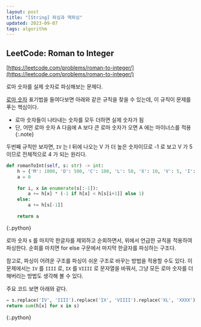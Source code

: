 ```yaml
---
layout: post
title: "[String] 파싱과 역파싱"
updated: 2023-09-07
tags: algorithm
---
```


## LeetCode: Roman to Integer

[https://leetcode.com/problems/roman-to-integer/](https://leetcode.com/problems/roman-to-integer/)

로마 숫자를 실제 숫자로 파싱해보는 문제다.

[로마 숫자](https://namu.wiki/w/%EB%A1%9C%EB%A7%88%20%EC%88%AB%EC%9E%90) 표기법을 들여다보면 아래와 같은 규칙을 찾을 수 있는데, 이 규칙이 문제를 푸는 핵심이다.

- 로마 숫자들이 나타내는 숫자를 모두 더하면 실제 숫자가 됨
- 단, 어떤 로마 숫자 A 다음에 A 보다 큰 로마 숫자가 오면 A 에는 마이너스를 적용
{:.note}

두번째 규칙만 보자면, `IV` 는 I 뒤에 나오는 V 가 더 높은 숫자이므로 -1 로 보고 V 가 5 이므로 전체적으로 4 가 되는 원리다.

```py
def romanToInt(self, s: str) -> int:
    h = {'M': 1000, 'D': 500, 'C': 100, 'L': 50, 'X': 10, 'V': 5, 'I': 1}
    a = 0
    
    for i, x in enumerate(s[:-1]):
        a += h[x] * (-1 if h[x] < h[s[i+1]] else 1)
    else:
        a += h[s[-1]]
    
    return a
```
{:.python}

로마 숫자 s 를 마지막 한글자를 제외하고 순회하면서, 위에서 언급한 규칙을 적용하여 파싱한다. 순회를 마치면 for else 구문에서 마지막 한글자를 파싱하는 구조다.

참고로, 파싱이 어려운 구조를 파싱이 쉬운 구조로 바꾸는 방법을 적용할 수도 있다. 이 문제에서는 `IV` 를 `IIII` 로, `IX` 를 `VIIII` 로 문자열을 바꿔서, 그냥 모든 로마 숫자를 더해버리는 방법도 생각해 볼 수 있다.

주요 코드 보면 아래와 같다.

```py
= s.replace('IV', 'IIII').replace('IX', 'VIIII').replace('XL', 'XXXX').replace('XC', 'LXXXX').replace('CD', 'CCCC').replace('CM', 'DCCCC')
return sum(h[x] for x in s)
```
{:.python}
